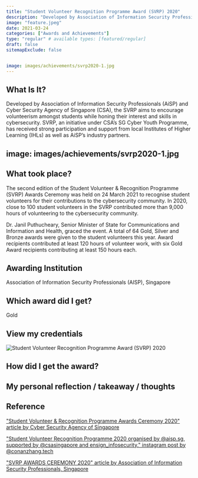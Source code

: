 ```yaml
---
title: "Student Volunteer Recognition Programme Award (SVRP) 2020"
description: "Developed by Association of Information Security Professionals (AiSP) and Cyber Security Agency of Singapore (CSA), the SVRP aims to encourage volunteerism amongst students while honing their interest and skills in cybersecurity. SVRP, an initiative under CSA’s SG Cyber Youth Programme, has received strong participation and support from local Institutes of Higher Learning (IHLs) as well as AiSP’s industry partners."
image: "feature.jpeg"
date: 2021-03-24
categories: ["Awards and Achievements"]
type: "regular" # available types: [featured/regular]
draft: false
sitemapExclude: false


image: images/achievements/svrp2020-1.jpg
---
```


## What Is It?

Developed by Association of Information Security Professionals (AiSP) and Cyber Security Agency of Singapore (CSA), the SVRP aims to encourage volunteerism amongst students while honing their interest and skills in cybersecurity. SVRP, an initiative under CSA’s SG Cyber Youth Programme, has received strong participation and support from local Institutes of Higher Learning (IHLs) as well as AiSP’s industry partners.


image: images/achievements/svrp2020-1.jpg
---

## What took place?

The second edition of the Student Volunteer & Recognition Programme (SVRP) Awards Ceremony was held on 24 March 2021 to recognise student volunteers for their contributions to the cybersecurity community. In 2020, close to 100 student volunteers in the SVRP contributed more than 9,000 hours of volunteering to the cybersecurity community.

Dr. Janil Puthucheary, Senior Minister of State for Communications and Information and Health, graced the event. A total of 64 Gold, Silver and Bronze awards were given to the student volunteers this year. Award recipients contributed at least 120 hours of volunteer work, with six Gold Award recipients contributing at least 150 hours each.

## Awarding Institution

Association of Information Security Professionals (AISP), Singapore

## Which award did I get?

Gold

## View my credentials

![Student Volunteer Recognition Programme Award (SVRP) 2020](credential1.jpg)

## How did I get the award?


## My personal reflection / takeaway / thoughts


## Reference

["Student Volunteer & Recognition Programme Awards Ceremony 2020" article by Cyber Security Agency of Singapore](https://www.csa.gov.sg/News-Events/News-Articles/2021/svrp-awards-ceremony-2020)

["Student Volunteer Recognition Programme 2020 organised by @aisp.sg, supported by @csasingapore and ensign_infosecurity." instagram post by @conanzhang.tech](https://www.instagram.com/p/B4h_P4Tnj6g/)

["SVRP AWARDS CEREMONY 2020" article by Association of Information Security Professionals, Singapore](https://www.aisp.sg/svrp_2020.html)

